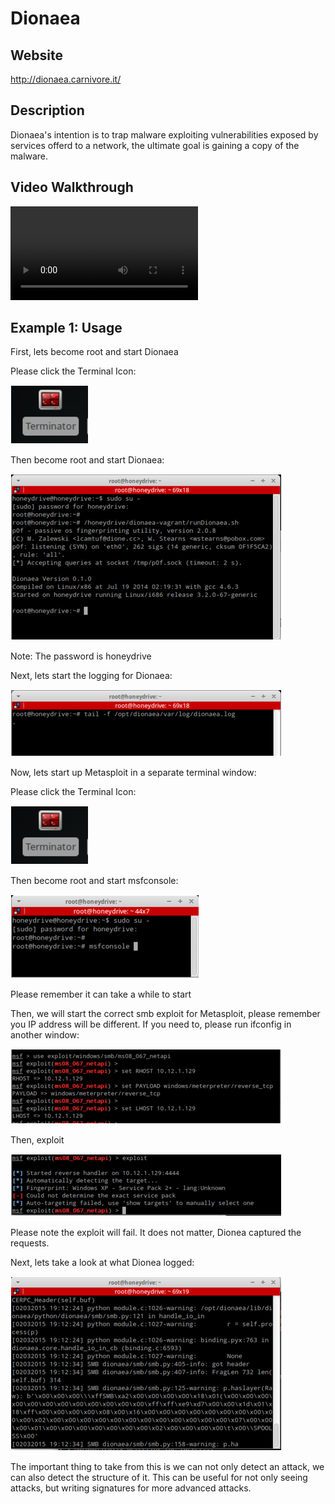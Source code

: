 Dionaea
=======

Website
-------

<http://dionaea.carnivore.it/>

Description
-----------

Dionaea's intention is to trap malware exploiting vulnerabilities exposed by 
services offerd to a network, the ultimate goal is gaining a copy of the malware. 

Video Walkthrough
-----------------

<video controls>
  <source src="Videos/1_550_Dionaea.mp4">
  <source src="https://onedrive.live.com/download.aspx?cid=8D6C4317A39E3D29&resid=8D6C4317A39E3D29%2155676&canary=">
 <p>Your browser does not support html5 video.</p>
</video>

Example 1: Usage
----------------

First, lets become root and start Dionaea

Please click the Terminal Icon:

![](Dionaea_files/image076.png)

Then become root and start Dionaea:

![](Dionaea_files/image078.png)

Note: The password is honeydrive

Next, lets start the logging for Dionaea:

![](Dionaea_files/image080.png)

Now, lets start up Metasploit in a separate terminal window:

Please click the Terminal Icon:

![](Dionaea_files/image082.png)

Then become root and start msfconsole:

![](Dionaea_files/image084.png)

Please remember it can take a while to start

Then, we will start the correct smb exploit for Metasploit, please
remember you IP address will be different. If you need to, please run
ifconfig in another window:

![](Dionaea_files/image086.png)

Then, exploit

![](Dionaea_files/image088.png)

Please note the exploit will fail. It does not matter, Dionea captured
the requests.

Next, lets take a look at what Dionea logged:

![](Dionaea_files/image090.png)

The important thing to take from this is we can not only detect an
attack, we can also detect the structure of it. This can be useful for
not only seeing attacks, but writing signatures for more advanced
attacks.
